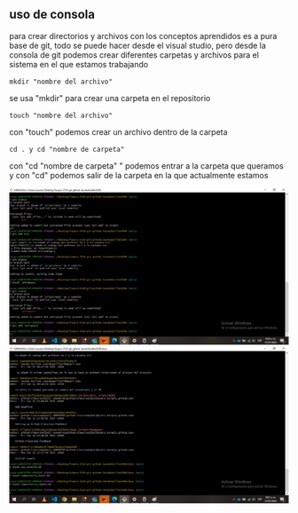 ## uso de consola

para crear directorios y archivos con los conceptos aprendidos es a pura base de git, todo se puede hacer desde el visual studio, pero desde la consola de git podemos crear diferentes carpetas y archivos para el sistema en el que estamos trabajando


```
mkdir "nombre del archivo"
```
se usa "mkdir" para crear una carpeta en el repositorio

```
touch "nombre del archivo"
```

con "touch" podemos crear un archivo dentro de la carpeta

```
cd . y cd "nombre de carpeta"
```
con "cd "nombre de carpeta" " podemos entrar a la carpeta que queramos y con "cd" podemos salir de la carpeta en la que actualmente estamos



![alt text](../imagenes/2.jpg)
![alt text](../imagenes/3.jpg)